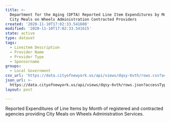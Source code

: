 ```yaml
---
title: >-
  Department for the Aging (DFTA) Reported Line Item Expenditures by Month of
  City Meals on Wheels Administration Contracted Providers
created: '2020-11-10T17:02:33.541608'
modified: '2020-11-10T17:02:33.541615'
state: active
type: dataset
tags:
  - Lineitem Description
  - Provider Name
  - Provider Type
  - Sponsorname
groups:
  - Local Government
csv_url: 'https://data.cityofnewyork.us/api/views/dqsy-6vth/rows.csv?accessType=DOWNLOAD'
json_url: >-
  https://data.cityofnewyork.us/api/views/dqsy-6vth/rows.json?accessType=DOWNLOAD
layout: post

---
```

Reported Expenditures of Line Items by Month of registered and contracted agencies providing City Meals on Wheels Administration Services.
